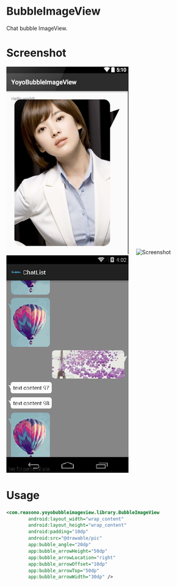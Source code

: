 BubbleImageView
===============

Chat bubble ImageView.

# Screenshot
<p>
    <img src="https://raw.githubusercontent.com/reasonpun/YoyoBubbleImageView/master/2.png"
   width="320" alt="demo"/>
   &nbsp;&nbsp;&nbsp;
   <img src="https://raw.githubusercontent.com/reasonpun/YoyoBubbleImageView/master/screenshot-1
   .png"
   width="320" alt="Screenshot"/>
   &nbsp;&nbsp;&nbsp;
   <img src="https://raw.githubusercontent.com/reasonpun/YoyoBubbleImageView/master/demo.gif" width="320" alt="demo"/>
   &nbsp;&nbsp;&nbsp;
</p>


# Usage

```xml
<com.reasono.yoyobubbleimageview.library.BubbleImageView
        android:layout_width="wrap_content"
        android:layout_height="wrap_content"
        android:padding="10dp"
        android:src="@drawable/pic"
        app:bubble_angle="20dp"
        app:bubble_arrowHeight="50dp"
        app:bubble_arrowLocation="right"
        app:bubble_arrowOffset="10dp"
        app:bubble_arrowTop="50dp"
        app:bubble_arrowWidth="30dp" />
```
